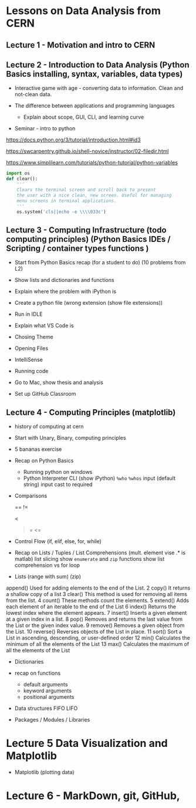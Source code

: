 # Lessons on Data Analysis from CERN

## Lecture 1 - Motivation and intro to CERN 

## Lecture 2 - Introduction to Data Analysis (Python Basics installing, syntax, variables, data types)

- Interactive game with age - converting data to information. Clean and
  not-clean data. 

- The difference between applications and programming languages

  - Explain about scope, GUI, CLI, and learning curve
  
- Seminar - intro to python

https://docs.python.org/3/tutorial/introduction.html#id3

https://swcarpentry.github.io/shell-novice/instructor/02-filedir.html

https://www.simplilearn.com/tutorials/python-tutorial/python-variables

```python
import os
def clear():
    '''
    Clears the terminal screen and scroll back to present
    the user with a nice clean, new screen. Useful for managing
    menu screens in terminal applications.
    '''
    os.system('cls||echo -e \\\\033c')
```
##  Lecture 3 - Computing Infrastructure (todo computing principles) (Python Basics IDEs / Scripting / container types functions )

- Start from Python Basics recap (for a student to do) (10 problems from L2)
- Show lists and dictionaries and functions 
- Explain where the problem with iPython is 
- Create a python file (wrong extension (show file extensions))
- Run in IDLE 
- Explain what VS Code is 
- Chosing Theme 
- Opening Files 
- IntelliSense
- Running code

- Go to Mac, show thesis and analysis 

- Set up GitHub Classroom 

## Lecture 4 - Computing Principles (matplotlib)

- history of computing at cern 
- Start with Unary, Binary, computing principles 

- 5 bananas exercise

- Recap on Python Basics
  - Running python on windows 
  - Python Interpreter CLI (show iPython)
  `%who`
  `%whos`
  input (default string)
  input cast to required 
- Comparisons 

  ==
  !=
  >
  <
  >= 
  <=

- Control Flow (if, elif, else, for, while)

- Recap on Lists / Tuples / List Comprehensions (mult. element vise .* is matlab)
  list slicing
  show `enumerate` and `zip` functions
  show list comprehension vs for loop 


- Lists (range with sum) (zip)

append()	Used for adding elements to the end of the List. 
2	copy()	It returns a shallow copy of a list
3	clear()	This method is used for removing all items from the list. 
4	count()	These methods count the elements.
5	extend()	Adds each element of an iterable to the end of the List
6	index()	Returns the lowest index where the element appears. 
7	insert()	Inserts a given element at a given index in a list. 
8	pop()	Removes and returns the last value from the List or the given index value.
9	remove()	Removes a given object from the List. 
10	reverse()	Reverses objects of the List in place.
11	sort()	Sort a List in ascending, descending, or user-defined order
12	min()	Calculates the minimum of all the elements of the List
13	max()	Calculates the maximum of all the elements of the List

- Dictionaries

- recap on functions
  - default arguments
  - keyword arguments
  - positional arguments
- Data structures FIFO LIFO 

- Packages / Modules / Libraries

# Lecture 5 Data Visualization and Matplotlib

- Matplotlib (plotting data)

# Lecture 6 - MarkDown, git, GitHub, 